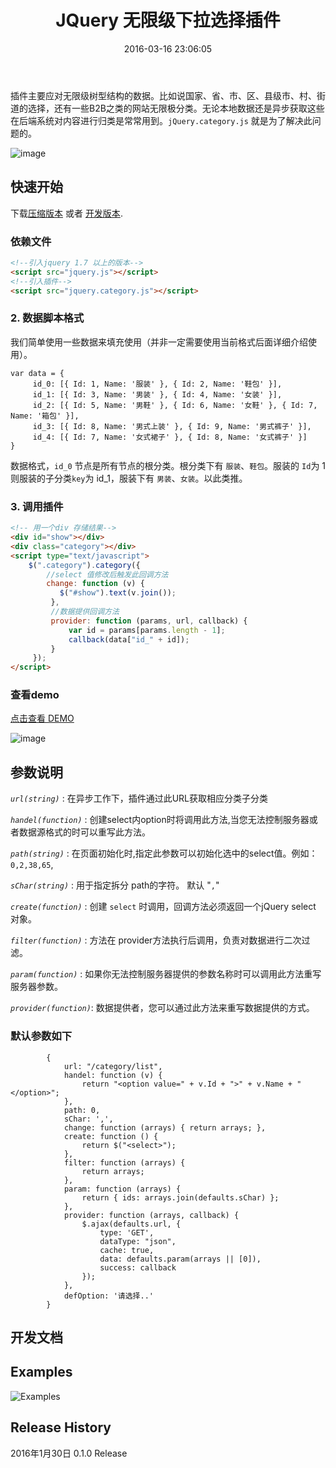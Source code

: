 ﻿---
layout: post
title: JQuery 无限级下拉选择插件
date: 2016-03-16 23:06:05
categories: 
- 前端开发
tags: 
- jQuery插件
- javascript
- html
- select
---


插件主要应对无限级树型结构的数据。比如说国家、省、市、区、县级市、村、街道的选择，还有一些B2B之类的网站无限极分类。无论本地数据还是异步获取这些在后端系统对内容进行归类是常常用到。`jQuery.category.js` 就是为了解决此问题的。

![image](https://raw.githubusercontent.com/seamys/category/master/example/image/3.gif)

## 快速开始
下载[压缩版本][min] 或者 [开发版本][max].

[min]: https://raw.githubusercontent.com/seamys/category/master/dist/jquery.category.min.js
[max]: https://raw.githubusercontent.com/seamys/category/master/dist/jquery.category.js

### 依赖文件
``` html
<!--引入jquery 1.7 以上的版本-->
<script src="jquery.js"></script>
<!--引入插件-->
<script src="jquery.category.js"></script>
```
### 2. 数据脚本格式

我们简单使用一些数据来填充使用（并非一定需要使用当前格式后面详细介绍使用）。

``` javascipt
var data = {
     id_0: [{ Id: 1, Name: '服装' }, { Id: 2, Name: '鞋包' }],
     id_1: [{ Id: 3, Name: '男装' }, { Id: 4, Name: '女装' }],
     id_2: [{ Id: 5, Name: '男鞋' }, { Id: 6, Name: '女鞋' }, { Id: 7, Name: '箱包' }],
     id_3: [{ Id: 8, Name: '男式上装' }, { Id: 9, Name: '男式裤子' }],
     id_4: [{ Id: 7, Name: '女式裙子' }, { Id: 8, Name: '女式裤子' }]
}
```

数据格式，`id_0` 节点是所有节点的根分类。根分类下有 `服装`、`鞋包`。服装的 `Id`为 1 则服装的子分类`key`为 id_1，服装下有 `男装`、`女装`。以此类推。
### 3. 调用插件

``` html
<!-- 用一个div 存储结果-->
<div id="show"></div>
<div class="category"></div>
<script type="text/javascript">
    $(".category").category({
        //select 值修改后触发此回调方法 
        change: function (v) {
           $("#show").text(v.join());
         },
         //数据提供回调方法
         provider: function (params, url, callback) {
             var id = params[params.length - 1];
             callback(data["id_" + id]);
         }
     });
</script>
```

### 查看demo

[点击查看 DEMO](http://seamys.github.io/category/example/getting-started.html)

![image](https://raw.githubusercontent.com/seamys/category/master/example/image/1.gif)

## 参数说明


*`url(string)`* : 在异步工作下，插件通过此URL获取相应分类子分类

*`handel(function)`* : 创建select内option时将调用此方法,当您无法控制服务器或者数据源格式的时可以重写此方法。

*`path(string)`* : 在页面初始化时,指定此参数可以初始化选中的select值。例如：`0,2,38,65`,

*`sChar(string)`* : 用于指定拆分 path的字符。 默认 "`,`"

*`create(function)`* : 创建 `select` 时调用，回调方法必须返回一个jQuery select 对象。

*`filter(function)`* : 方法在 provider方法执行后调用，负责对数据进行二次过滤。

*`param(function)`* : 如果你无法控制服务器提供的参数名称时可以调用此方法重写服务器参数。

*`provider(function)`*: 数据提供者，您可以通过此方法来重写数据提供的方式。

### 默认参数如下

``` javascipt
		{
            url: "/category/list",
            handel: function (v) {
                return "<option value=" + v.Id + ">" + v.Name + "</option>";
            },
            path: 0,
            sChar: ',',
            change: function (arrays) { return arrays; },
            create: function () {
                return $("<select>");
            },
            filter: function (arrays) {
                return arrays;
            },
            param: function (arrays) {
                return { ids: arrays.join(defaults.sChar) };
            },
            provider: function (arrays, callback) {
                $.ajax(defaults.url, {
                    type: 'GET',
                    dataType: "json",
                    cache: true,
                    data: defaults.param(arrays || [0]),
                    success: callback
                });
            },
            defOption: '请选择..'
        }
```

## 开发文档


## Examples

![Examples](http://seamys.github.io/category/example/)

## Release History

2016年1月30日 0.1.0 Release

